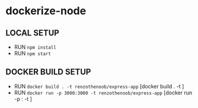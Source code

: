 # dockerize-node

## LOCAL SETUP

- RUN `npm install`
- RUN `npm start`

## DOCKER BUILD SETUP

- RUN `docker build . -t renzothenoob/express-app` [docker build . -t <container-name>]
- RUN `docker run -p 3000:3000 -t renzothenoob/express-app` [docker run -p <local-port>:<container-port> -t <container-name>]